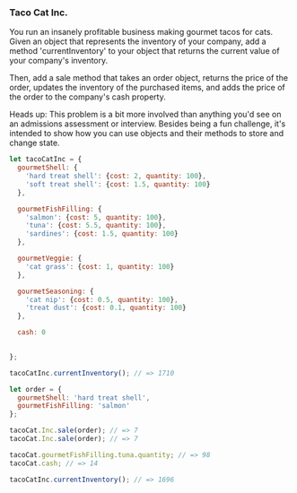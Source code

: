 ### Taco Cat Inc.

You run an insanely profitable business making gourmet tacos for cats. Given an
object that represents the inventory of your company, add a method
'currentInventory' to your object that returns the current value of your
company's inventory.

Then, add a sale method that takes an order object, returns the price of the
order, updates the inventory of the purchased items, and adds the price of the
order to the company's cash property.

Heads up: This problem is a bit more involved than anything you'd see on an
admissions assessment or interview. Besides being a fun challenge, it's
intended to show how you can use objects and their methods to store and change
state.

```javascript
let tacoCatInc = {
  gourmetShell: {
    'hard treat shell': {cost: 2, quantity: 100},
    'soft treat shell': {cost: 1.5, quantity: 100}
  },

  gourmetFishFilling: {
    'salmon': {cost: 5, quantity: 100},
    'tuna': {cost: 5.5, quantity: 100},
    'sardines': {cost: 1.5, quantity: 100}
  },

  gourmetVeggie: {
    'cat grass': {cost: 1, quantity: 100}
  },

  gourmetSeasoning: {
    'cat nip': {cost: 0.5, quantity: 100},
    'treat dust': {cost: 0.1, quantity: 100}
  },

  cash: 0

  
};

tacoCatInc.currentInventory(); // => 1710

let order = {
  gourmetShell: 'hard treat shell',
  gourmetFishFilling: 'salmon'
};

tacoCat.Inc.sale(order); // => 7
tacoCat.Inc.sale(order); // => 7

tacoCat.gourmetFishFilling.tuna.quantity; // => 98
tacoCat.cash; // => 14

tacoCatInc.currentInventory(); // => 1696
```
